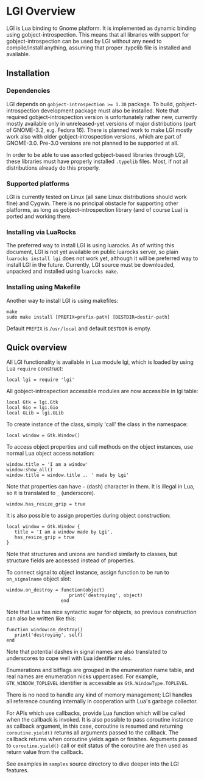 # LGI Overview

LGI is Lua binding to Gnome platform.  It is implemented as dynamic
binding using gobject-introspection.  This means that all libraries
with support for gobject-introspection can be used by LGI without any
need to compile/install anything, assuming that proper .typelib file
is installed and available.

## Installation

### Dependencies

LGI depends on `gobject-introspection >= 1.30` package.  To build,
gobject-introspection development package must also be installed.
Note that required gobject-introspection version is unfortunately
rather new, currently mostly available only in unreleased-yet versions
of major distributions (part of GNOME-3.2, e.g. Fedora 16).  There is
planned work to make LGI mostly work also with older
gobject-introspection versions, which are part of GNOME-3.0.  Pre-3.0
versions are not planned to be supported at all.

In order to be able to use assorted gobject-based libraries through
LGI, these libraries must have properly installed `.typelib` files.
Most, if not all distributions already do this properly.

### Supported platforms

LGI is currently tested on Linux (all sane Linux distributions should work
fine) and Cygwin.  There is no principal obstacle for supporting other
platforms, as long as gobject-introspection library (and of course Lua) is
ported and working there.

### Installing via LuaRocks

The preferred way to install LGI is using luarocks.  As of writing
this document, LGI is not yet available on public luarocks server, so
plain `luarocks install lgi` does not work yet, although it will be
preferred way to install LGI in the future.  Currently, LGI source
must be downloaded, unpacked and installed using `luarocks make`.

### Installing using Makefile

Another way to install LGI is using makefiles:

    make
    sudo make install [PREFIX=prefix-path] [DESTDIR=destir-path]

Default `PREFIX` is `/usr/local` and default `DESTDIR` is empty.

## Quick overview

All LGI functionality is available in Lua module lgi, which is loaded
by using Lua `require` construct:

    local lgi = require 'lgi'

All gobject-introspection accessible modules are now accessible in lgi table:

    local Gtk = lgi.Gtk
    local Gio = lgi.Gio
    local GLib = lgi.GLib

To create instance of the class, simply 'call' the class in the namespace:

    local window = Gtk.Window()

To access object properties and call methods on the object instances,
use normal Lua object access notation:

    window.title = 'I am a window'
    window:show_all()
    window.title = window.title .. ' made by Lgi'

Note that properties can have `-` (dash) character in them.  It is
illegal in Lua, so it is translated to `_` (underscore).

    window.has_resize_grip = true

It is also possible to assign properties during object construction:

    local window = Gtk.Window {
       title = 'I am a window made by Lgi',
       has_resize_grip = true
    }

Note that structures and unions are handled similarly to classes, but
structure fields are accessed instead of properties.

To connect signal to object instance, assign function to be run to
`on_signalname` object slot:

    window.on_destroy = function(object)
                           print('destroying', object)
                        end

Note that Lua has nice syntactic sugar for objects, so previous
construction can also be written like this:

    function window:on_destroy()
       print('destroying', self)
    end

Note that potential dashes in signal names are also translated to
underscores to cope well with Lua identifier rules.

Enumerations and bitflags are grouped in the enumeration name table,
and real names are enumeration nicks uppercased.  For example,
`GTK_WINDOW_TOPLEVEL` identifier is accessible as
`Gtk.WindowType.TOPLEVEL`.

There is no need to handle any kind of memory management; LGI handles
all reference counting internally in cooperation with Lua's garbage
collector.

For APIs which use callbacks, provide Lua function which will be
called when the callback is invoked.  It is also possible to pass
coroutine instance as callback argument, in this case, coroutine is
resumed and returning `coroutine.yield()` returns all arguments passed
to the callback.  The callback returns when coroutine yields again or
finishes.  Arguments passed to `coroutine.yield()` call or exit status
of the coroutine are then used as return value from the callback.

See examples in `samples` source directory to dive deeper into the LGI
features.
